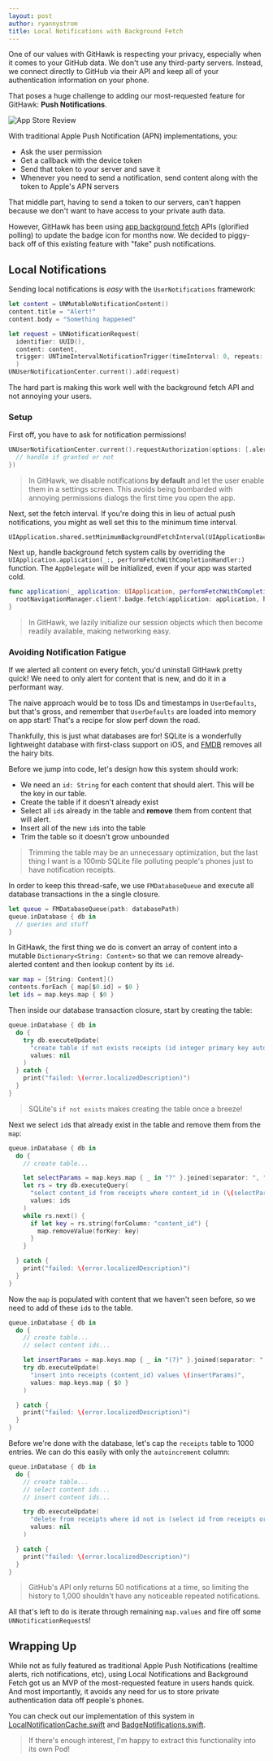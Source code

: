 ```yaml
---
layout: post
author: ryannystrom
title: Local Notifications with Background Fetch
---
```


One of our values with GitHawk is respecting your privacy, especially when it comes to your GitHub data. We don't use any third-party servers. Instead, we connect directly to GitHub via their API and keep all of your authentication information on your phone.

That poses a huge challenge to adding our most-requested feature for GitHawk: **Push Notifications**.

![App Store Review](https://user-images.githubusercontent.com/739696/46262026-927df900-c4c9-11e8-9d15-7c65825f1ddf.jpg)

With traditional Apple Push Notification (APN) implementations, you:

- Ask the user permission
- Get a callback with the device token
- Send that token to your server and save it
- Whenever you need to send a notification, send content along with the token to Apple's APN servers

That middle part, having to send a token to our servers, can't happen because we don't want to have access to your private auth data.

However, GitHawk has been using [app background fetch](https://developer.apple.com/documentation/uikit/core_app/managing_your_app_s_life_cycle/preparing_your_app_to_run_in_the_background/updating_your_app_with_background_app_refresh) APIs (glorified polling) to update the badge icon for months now. We decided to piggy-back off of this existing feature with "fake" push notifications.

## Local Notifications

Sending local notifications is _easy_ with the `UserNotifications` framework:

```swift
let content = UNMutableNotificationContent()
content.title = "Alert!"
content.body = "Something happened"

let request = UNNotificationRequest(
  identifier: UUID(),
  content: content,
  trigger: UNTimeIntervalNotificationTrigger(timeInterval: 0, repeats: false)
  )
UNUserNotificationCenter.current().add(request)
```

The hard part is making this work well with the background fetch API and not annoying your users.

### Setup

First off, you have to ask for notification permissions!

```swift
UNUserNotificationCenter.current().requestAuthorization(options: [.alert], completionHandler: { (granted, _) in
  // handle if granted or not
})
```

> In GitHawk, we disable notifications **by default** and let the user enable them in a settings screen. This avoids being bombarded with annoying permissions dialogs the first time you open the app.

Next, set the fetch interval. If you're doing this in lieu of actual push notifications, you might as well set this to the minimum time interval.

```
UIApplication.shared.setMinimumBackgroundFetchInterval(UIApplicationBackgroundFetchIntervalMinimum)
```

Next up, handle background fetch system calls by overriding the `UIApplication.application(_:, performFetchWithCompletionHandler:)` function. The `AppDelegate` will be initialized, even if your app was started cold.

```swift
func application(_ application: UIApplication, performFetchWithCompletionHandler completionHandler: @escaping (UIBackgroundFetchResult) -> Void) {
  rootNavigationManager.client?.badge.fetch(application: application, handler: completionHandler)
}
```

> In GitHawk, we lazily initialize our session objects which then become readily available, making networking easy.

### Avoiding Notification Fatigue

If we alerted all content on every fetch, you'd uninstall GitHawk pretty quick! We need to only alert for content that is new, and do it in a performant way.

The naive approach would be to toss IDs and timestamps in `UserDefaults`, but that's gross, and remember that `UserDefaults` are loaded into memory on app start! That's a recipe for slow perf down the road.

Thankfully, this is just what databases are for! SQLite is a wonderfully lightweight database with first-class support on iOS, and [FMDB](https://github.com/ccgus/fmdb) removes all the hairy bits.

Before we jump into code, let's design how this system should work:

- We need an `id: String` for each content that should alert. This will be the key in our table.
- Create the table if it doesn't already exist
- Select all `id`s already in the table and **remove** them from content that will alert.
- Insert all of the new `id`s into the table
- Trim the table so it doesn't grow unbounded

> Trimming the table may be an unnecessary optimization, but the last thing I want is a 100mb SQLite file polluting people's phones just to have notification receipts.

In order to keep this thread-safe, we use `FMDatabaseQueue` and execute all database transactions in the a single closure.

```swift
let queue = FMDatabaseQueue(path: databasePath)
queue.inDatabase { db in
  // queries and stuff
}
```

In GitHawk, the first thing we do is convert an array of content into a mutable `Dictionary<String: Content>` so that we can remove already-alerted content and then lookup content by its `id`.

```swift
var map = [String: Content]()
contents.forEach { map[$0.id] = $0 }
let ids = map.keys.map { $0 }
```

Then inside our database transaction closure, start by creating the table:

```swift
queue.inDatabase { db in 
  do {
    try db.executeUpdate(
      "create table if not exists receipts (id integer primary key autoincrement, content_id text)",
      values: nil
    )
  } catch {
    print("failed: \(error.localizedDescription)")
  }
}
```

> SQLite's `if not exists` makes creating the table once a breeze!

Next we select `id`s that already exist in the table and remove them from the `map`:

```swift
queue.inDatabase { db in 
  do {
    // create table...

    let selectParams = map.keys.map { _ in "?" }.joined(separator: ", ")
    let rs = try db.executeQuery(
      "select content_id from receipts where content_id in (\(selectParams))",
      values: ids
    )
    while rs.next() {
      if let key = rs.string(forColumn: "content_id") {
        map.removeValue(forKey: key)
      }
    }

  } catch {
    print("failed: \(error.localizedDescription)")
  }
}
```

Now the `map` is populated with content that we haven't seen before, so we need to add of these `id`s to the table.

```swift
queue.inDatabase { db in 
  do {
    // create table...
    // select content ids...

    let insertParams = map.keys.map { _ in "(?)" }.joined(separator: ", ")
    try db.executeUpdate(
      "insert into receipts (content_id) values \(insertParams)",
      values: map.keys.map { $0 }
    )

  } catch {
    print("failed: \(error.localizedDescription)")
  }
}
```

Before we're done with the database, let's cap the `receipts` table to 1000 entries. We can do this easily with only the `autoincrement` column:

```swift
queue.inDatabase { db in 
  do {
    // create table...
    // select content ids...
    // insert content ids...

    try db.executeUpdate(
      "delete from receipts where id not in (select id from receipts order by id desc limit 1000)",
      values: nil
    )

  } catch {
    print("failed: \(error.localizedDescription)")
  }
}
```

> GitHub's API only returns 50 notifications at a time, so limiting the history to 1,000 shouldn't have any noticeable repeated notifications.

All that's left to do is iterate through remaining `map.values` and fire off some `UNNotificationRequest`s!

## Wrapping Up

While not as fully featured as traditional Apple Push Notifications (realtime alerts, rich notifications, etc), using Local Notifications and Background Fetch got us an MVP of the most-requested feature in users hands quick. And most importantly, it avoids any need for us to store private authentication data off people's phones.

You can check out our implementation of this system in [LocalNotificationCache.swift](https://github.com/GitHawkApp/GitHawk/blob/7b0746332129d3077f1ba036c9c20ebe45d27751/Classes/Systems/LocalNotificationsCache.swift) and [BadgeNotifications.swift](https://github.com/GitHawkApp/GitHawk/blob/7b0746332129d3077f1ba036c9c20ebe45d27751/Classes/Systems/BadgeNotifications.swift#L125-L144).

> If there's enough interest, I'm happy to extract this functionality into its own Pod!